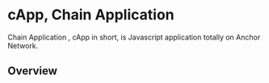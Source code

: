 # cApp, Chain Application

Chain Application , cApp in short, is Javascript application totally on Anchor Network.

## Overview
